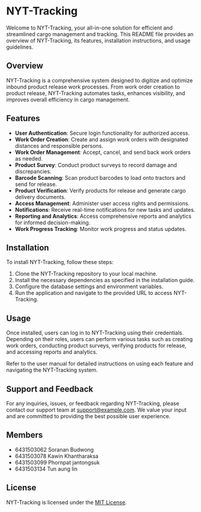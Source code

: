 # NYT-Tracking

Welcome to NYT-Tracking, your all-in-one solution for efficient and streamlined cargo management and tracking. This README file provides an overview of NYT-Tracking, its features, installation instructions, and usage guidelines.

## Overview

NYT-Tracking is a comprehensive system designed to digitize and optimize inbound product release work processes. From work order creation to product release, NYT-Tracking automates tasks, enhances visibility, and improves overall efficiency in cargo management.

## Features

- **User Authentication**: Secure login functionality for authorized access.
- **Work Order Creation**: Create and assign work orders with designated distances and responsible persons.
- **Work Order Management**: Accept, cancel, and send back work orders as needed.
- **Product Survey**: Conduct product surveys to record damage and discrepancies.
- **Barcode Scanning**: Scan product barcodes to load onto tractors and send for release.
- **Product Verification**: Verify products for release and generate cargo delivery documents.
- **Access Management**: Administer user access rights and permissions.
- **Notifications**: Receive real-time notifications for new tasks and updates.
- **Reporting and Analytics**: Access comprehensive reports and analytics for informed decision-making.
- **Work Progress Tracking**: Monitor work progress and status updates.

## Installation

To install NYT-Tracking, follow these steps:

1. Clone the NYT-Tracking repository to your local machine.
2. Install the necessary dependencies as specified in the installation guide.
3. Configure the database settings and environment variables.
4. Run the application and navigate to the provided URL to access NYT-Tracking.

## Usage

Once installed, users can log in to NYT-Tracking using their credentials. Depending on their roles, users can perform various tasks such as creating work orders, conducting product surveys, verifying products for release, and accessing reports and analytics.

Refer to the user manual for detailed instructions on using each feature and navigating the NYT-Tracking system.

## Support and Feedback

For any inquiries, issues, or feedback regarding NYT-Tracking, please contact our support team at [support@example.com](mailto:support@example.com). We value your input and are committed to providing the best possible user experience.

## Members
- 6431503062 Soranan Budwong
- 6431503078 Kawin Khantharaksa
- 6431503099 Phornpat jantongsuk
- 6431503134 Tun aung lin

## License

NYT-Tracking is licensed under the [MIT License](LICENSE).
